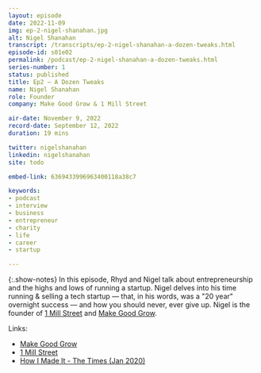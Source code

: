 ```yaml
---
layout: episode
date: 2022-11-09
img: ep-2-nigel-shanahan.jpg
alt: Nigel Shanahan
transcript: /transcripts/ep-2-nigel-shanahan-a-dozen-tweaks.html
episode-id: s01e02
permalink: /podcast/ep-2-nigel-shanahan-a-dozen-tweaks.html
series-number: 1
status: published
title: Ep2 — A Dozen Tweaks 
name: Nigel Shanahan
role: Founder
company: Make Good Grow & 1 Mill Street

air-date: November 9, 2022
record-date: September 12, 2022
duration: 19 mins

twitter: nigelshanahan
linkedin: nigelshanahan
site: todo

embed-link: 6369433996963400118a38c7

keywords:
- podcast
- interview
- business
- entrepreneur
- charity
- life
- career
- startup

---
```


{:.show-notes}
In this episode, Rhyd and Nigel talk about entrepreneurship and the highs and lows of running a startup. Nigel delves into his time running & selling a tech startup — that, in his words, was a "20 year" overnight success — and how you should never, ever give up. Nigel is the founder of [1 Mill Street](https://1millstreet.com) and [Make Good Grow](https://makegoodgrow.com).

Links:

* [Make Good Grow](https://makegoodgrow.com)
* [1 Mill Street](https://1millstreet.com)
* [How I Made It - The Times (Jan 2020)](https://www.thetimes.co.uk/article/nigel-shanahan-founder-of-rant-amp-rave-i-made-millions-from-helping-punters-complain-via-text-d89n97gqk)